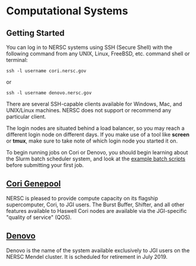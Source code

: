 # Computational Systems

## Getting Started

You can log in to NERSC systems using SSH (Secure Shell) with the following
command from any UNIX, Linux, FreeBSD, etc. command shell or terminal:

```
ssh -l username cori.nersc.gov
```

or

```
ssh -l username denovo.nersc.gov
```

There are several SSH-capable clients available for Windows, Mac, and
UNIX/Linux machines. NERSC does not support or recommend any
particular client.

The login nodes are situated behind a load balancer, so you may
reach a different login node on different days.  If you make use of a
tool like **screen** or **tmux**, make sure to take note of which
login node you started it on.

To begin running jobs on Cori or Denovo, you should begin learning
about the Slurm batch scheduler system, and look at
the [example batch scripts](../jobs/examples/index.md) before submitting
your first job.

## [Cori Genepool](cori-genepool.md)

NERSC is pleased to provide compute capacity on its flagship
supercomputer, Cori, to JGI users. The Burst Buffer, Shifter, and all
other features available to Haswell Cori nodes are available via the
JGI-specific "quality of service" (QOS).

## [Denovo](denovo.md)

Denovo is the name of the system available exclusively to JGI users on the
NERSC Mendel cluster. It is scheduled for retirement in July 2019.
